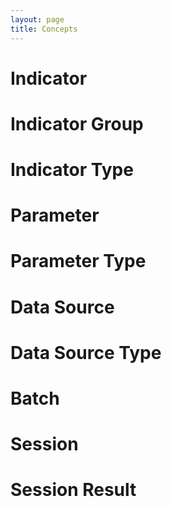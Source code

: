 ```yaml
---
layout: page
title: Concepts
---
```


# Indicator

# Indicator Group

# Indicator Type

# Parameter

# Parameter Type

# Data Source

# Data Source Type

# Batch

# Session

# Session Result
